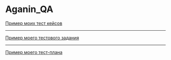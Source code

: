 # Aganin_QA
[Пример моих тест кейсов](https://docs.google.com/spreadsheets/d/1A0YTbxxpqCV9rMVBUa2riw2lI_9IbkPECwBbcpWXH1I/edit?usp=sharing)


---


[Пример моего тестового задания](https://docs.google.com/spreadsheets/d/1nuNnqkqqMO0Vgo4m4fofUCxDF1B71RaCkpCtQmL0Bfg/edit?usp=sharing)


---


[Пример моего тест-плана](https://docs.google.com/document/d/1wxynNXaUPM4-qaeCwNpz9l3tNIgVnEpl/edit?usp=sharing&ouid=103830992501795241715&rtpof=true&sd=true)
